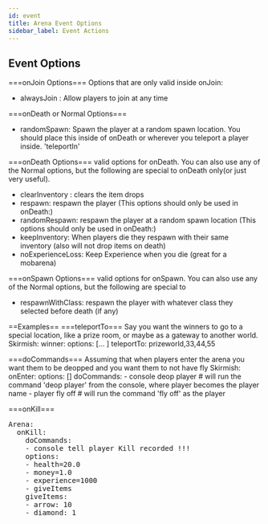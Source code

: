 ```yaml
---
id: event
title: Arena Event Options
sidebar_label: Event Actions
---
```

## Event Options

===onJoin Options===
Options that are only valid inside onJoin:
* alwaysJoin : Allow players to join at any time

===onDeath or Normal Options===
* randomSpawn: Spawn the player at a random spawn location. You should place this inside of onDeath or wherever you teleport a player inside. 'teleportIn'

===onDeath Options===
valid options for onDeath. You can also use any of the Normal options, but the following are special to onDeath only(or just very useful).
* clearInventory : clears the item drops
* respawn: respawn the player (This options should only be used in onDeath:)
* randomRespawn: respawn the player at a random spawn location (This options should only be used in onDeath:)
* keepInventory: When players die they respawn with their same inventory (also will not drop items on death)
* noExperienceLoss: Keep Experience when you die (great for a mobarena)

===onSpawn Options===
valid options for onSpawn. You can also use any of the Normal options, but the following are special to
* respawnWithClass: respawn the player with whatever class they selected before death (if any)

==Examples==
===teleportTo===
Say you want the winners to go to a special location, like a prize room, or maybe as a gateway to another world.
<source lang="csharp">
Skirmish:
    winner:
        options: [... ]
        teleportTo: prizeworld,33,44,55
</source>

===doCommands===
Assuming that when players enter the arena you want them to be deopped and you want them to not have fly
<source lang="csharp">
Skirmish:
    onEnter:
        options: []
        doCommands:
            - console deop player # will run the command 'deop player' from the console, where player becomes the player name
            - player fly off # will run the command 'fly off' as the player
</source>

===onKill===

<pre>
Arena:
  onKill:
    doCommands:
    - console tell player Kill recorded !!!
    options:
    - health=20.0
    - money=1.0
    - experience=1000
    - giveItems
    giveItems:
    - arrow: 10
    - diamond: 1
</pre>

